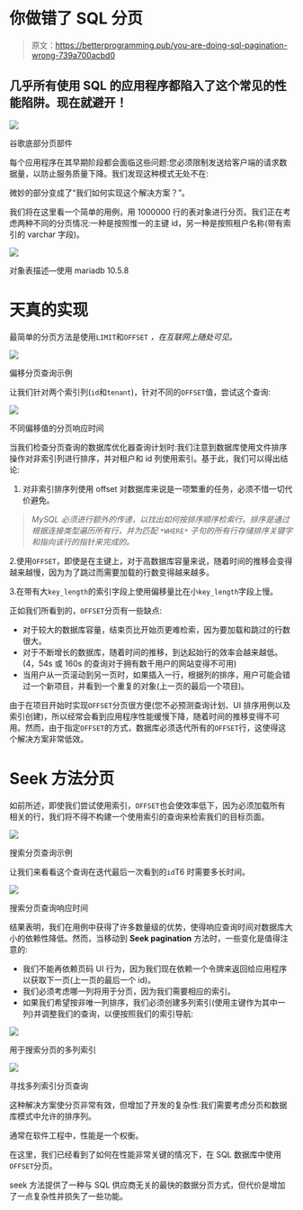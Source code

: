 # 你做错了 SQL 分页

> 原文：<https://betterprogramming.pub/you-are-doing-sql-pagination-wrong-739a700acbd0>

## 几乎所有使用 SQL 的应用程序都陷入了这个常见的性能陷阱。现在就避开！

![](img/39cddea241d733bd1b47d602683a44a2.png)

谷歌底部分页部件

每个应用程序在其早期阶段都会面临这些问题:您必须限制发送给客户端的请求数据量，以防止服务质量下降。我们发现这种模式无处不在:

微妙的部分变成了“我们如何实现这个解决方案？”。

我们将在这里看一个简单的用例，用 1000000 行的表对象进行分页。我们正在考虑两种不同的分页情况:一种是按照惟一的主键 id，另一种是按照租户名称(带有索引的 varchar 字段)。

![](img/c1a847afc16065ccf79536c48a0cc63e.png)

对象表描述—使用 mariadb 10.5.8

# 天真的实现

最简单的分页方法是使用`LIMIT`和`OFFSET` *，在互联网上随处可见。*

![](img/dd606d72826f2f5d9f664c77b3665023.png)

偏移分页查询示例

让我们针对两个索引列(`id`和`tenant`)，针对不同的`OFFSET`值，尝试这个查询:

![](img/b0bd0aea91e64cad05a6c837c6c3202d.png)

不同偏移值的分页响应时间

当我们检查分页查询的数据库优化器查询计划时:我们注意到数据库使用文件排序操作对非索引列进行排序，并对租户和 id 列使用索引。基于此，我们可以得出结论:

1.  对非索引排序列使用 offset 对数据库来说是一项繁重的任务，必须不惜一切代价避免。

> *MySQL 必须进行额外的传递，以找出如何按排序顺序检索行。排序是通过根据连接类型遍历所有行，并为匹配* `*WHERE*` *子句的所有行存储排序关键字和指向该行的指针来完成的。*

2.使用`OFFSET`，即使是在主键上，对于高数据库容量来说，随着时间的推移会变得越来越慢，因为为了跳过而需要加载的行数变得越来越多。

3.在带有大`key_length`的索引字段上使用偏移量比在小`key_length`字段上慢。

正如我们所看到的，`OFFSET`分页有一些缺点:

*   对于较大的数据库容量，结束页比开始页更难检索，因为要加载和跳过的行数很大。
*   对于不断增长的数据库，随着时间的推移，到达起始行的效率会越来越低。(4，54s 或 160s 的查询对于拥有数千用户的网站变得不可用)
*   当用户从一页滚动到另一页时，如果插入一行，根据列的排序，用户可能会错过一个新项目，并看到一个重复的对象(上一页的最后一个项目)。

由于在项目开始时实现`OFFSET`分页很方便(您不必预测查询计划、UI 排序用例以及索引创建)，所以经常会看到应用程序性能缓慢下降，随着时间的推移变得不可用。然而，由于指定`OFFSET`的方式，数据库必须迭代所有的`OFFSET`行，这使得这个解决方案非常低效。

# Seek 方法分页

如前所述，即使我们尝试使用索引，`OFFSET`也会使效率低下，因为必须加载所有相关的行，我们将不得不构建一个使用索引的查询来检索我们的目标页面。

![](img/d2ca8e9af383f3cde5516512e4dad48b.png)

搜索分页查询示例

让我们来看看这个查询在迭代最后一次看到的`id`T6 时需要多长时间。

![](img/434e06e605a5e2efdfc6b8e04763fff0.png)

搜索分页查询响应时间

结果表明，我们在用例中获得了许多数量级的优势，使得响应查询时间对数据库大小的依赖性降低。然而，当移动到 **Seek pagination** 方法时，一些变化是值得注意的:

*   我们不能再依赖页码 UI 行为，因为我们现在依赖一个令牌来返回给应用程序以获取下一页(上一页的最后一个 id)。
*   我们必须考虑哪一列将用于分页，因为我们需要相应的索引。
*   如果我们希望按非唯一列排序，我们必须创建多列索引(使用主键作为其中一列)并调整我们的查询，以便按照我们的索引导航:

![](img/21e6b7d2c01ce92e0d7f081d773d4497.png)

用于搜索分页的多列索引

![](img/269645f0f4105201c03828ffcbbf6a8b.png)

寻找多列索引分页查询

这种解决方案使分页非常有效，但增加了开发的复杂性:我们需要考虑分页和数据库模式中允许的排序列。

通常在软件工程中，性能是一个权衡。

在这里，我们已经看到了如何在性能非常关键的情况下，在 SQL 数据库中使用`OFFSET`分页。

seek 方法提供了一种与 SQL 供应商无关的最快的数据分页方式，但代价是增加了一点复杂性并损失了一些功能。